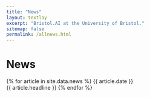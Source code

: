 ```yaml
---
title: "News"
layout: textlay
excerpt: "Bristol.AI at the University of Bristol."
sitemap: false
permalink: /allnews.html
---
```


# News

{% for article in site.data.news %}
{{ article.date }} <br> {{ article.headline }}
{% endfor %}

